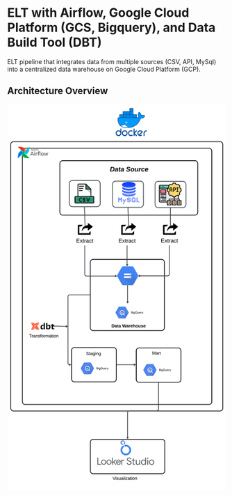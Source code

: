 # ELT with Airflow, Google Cloud Platform (GCS, Bigquery), and Data Build Tool (DBT)

ELT pipeline that integrates data from multiple sources (CSV, API, MySql) into a centralized data warehouse on Google Cloud Platform (GCP).

## **Architecture Overview**
![architecture](assets/ELT%20Architecture.png)